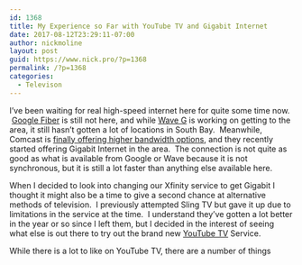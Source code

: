 ```yaml
---
id: 1368
title: My Experience so Far with YouTube TV and Gigabit Internet
date: 2017-08-12T23:29:11-07:00
author: nickmoline
layout: post
guid: https://www.nick.pro/?p=1368
permalink: /?p=1368
categories:
  - Televison
---
```

I&#8217;ve been waiting for real high-speed internet here for quite some time now.  [Google Fiber](https://fiber.google.com/cities/sanjose/) is still not here, and while [Wave G](https://waveg.wavebroadband.com/) is working on getting to the area, it still hasn&#8217;t gotten a lot of locations in South Bay.  Meanwhile, Comcast is [finally offering higher bandwidth options](https://www.xfinity.com/gig), and they recently started offering Gigabit Internet in the area.  The connection is not quite as good as what is available from Google or Wave because it is not synchronous, but it is still a lot faster than anything else available here.

When I decided to look into changing our Xfinity service to get Gigabit I thought it might also be a time to give a second chance at alternative methods of television.  I previously attempted Sling TV but gave it up due to limitations in the service at the time.  I understand they&#8217;ve gotten a lot better in the year or so since I left them, but I decided in the interest of seeing what else is out there to try out the brand new [YouTube TV](https://tv.youtube.com) Service.

While there is a lot to like on YouTube TV, there are a number of things